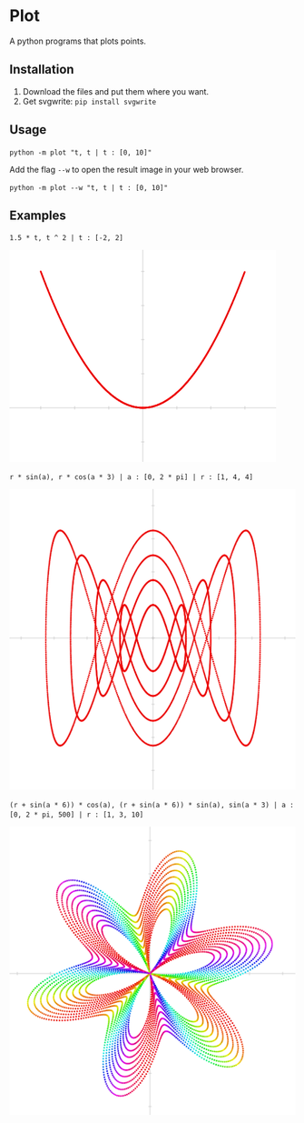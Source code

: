 # Plot

A python programs that plots points.

## Installation

1. Download the files and put them where you want.
2. Get svgwrite: `pip install svgwrite`

## Usage

`python -m plot "t, t | t : [0, 10]"`

Add the flag `--w` to open the result image in your web browser.

`python -m plot --w "t, t | t : [0, 10]"`

## Examples

`1.5 * t, t ^ 2 | t : [-2, 2]`

![Example 3 Image](https://raw.githubusercontent.com/DXsmiley/Plot/master/example3.png)

`r * sin(a), r * cos(a * 3) | a : [0, 2 * pi] | r : [1, 4, 4]`

![Example 1 Image](https://raw.githubusercontent.com/DXsmiley/Plot/master/example1.png)

`(r + sin(a * 6)) * cos(a), (r + sin(a * 6)) * sin(a), sin(a * 3) | a : [0, 2 * pi, 500] | r : [1, 3, 10]`

![Example 2 Image](https://raw.githubusercontent.com/DXsmiley/Plot/master/example2.png)
